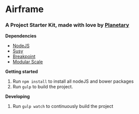 # Airframe
### A Project Starter Kit, made with love by [Planetary](http://planetary.io)

**Dependencies**

- [NodeJS](http://nodejs.org/)
- [Susy](http://susy.oddbird.net/)
- [Breakpoint](http://breakpoint-sass.com/)
- [Modular Scale](https://github.com/Team-Sass/modular-scale)

**Getting started**

1. Run `npm install` to install all nodeJS and bower packages
2. Run `gulp` to build the project.

**Developing**

1. Run `gulp watch` to continuously build the project